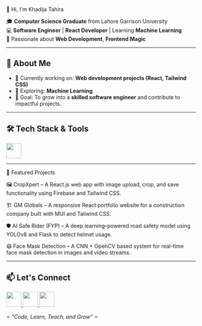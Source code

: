  👋 Hi, I'm Khadija Tahira  

🎓 **Computer Science Graduate** from Lahore Garrison University  
💻 **Software Engineer** | **React Developer** | Learning **Machine Learning**  
🌱 Passionate about **Web Development**, **Frontend Magic**

---

## 🚀 About Me
- 🔭 Currently working on: **Web development projects (React, Tailwind CSS)**  
- 🌱 Exploring: **Machine Learning**  
- 🎯 Goal: To grow into a **skilled software engineer** and contribute to impactful projects.  

---
## 🛠️ Tech Stack & Tools

 
<p>
  <img src="https://skillicons.dev/icons?i=js,python,react,nextjs,tailwind,bootstrap,git,postman,mysql,figma" height="40" />
</p>


---
📌 Featured Projects

🖼️ CropXpert – A React.js web app with image upload, crop, and save functionality using Firebase and Tailwind CSS.

🏗️ GM Globals – A responsive React portfolio website for a construction company built with MUI and Tailwind CSS.

🛡️ AI Safe Rider (FYP) – A deep learning–powered road safety model using YOLOv8 and Flask to detect helmet usage.

😷 Face Mask Detection – A CNN + OpenCV based system for real-time face mask detection in images and video streams.

---

## 📫 Let's Connect  

<a href="https://www.linkedin.com/in/khadija-tahira-3379671b2/">
  <img src="https://skillicons.dev/icons?i=linkedin" width="40" />
</a>
<a href="https://khadijatahira.vercel.app/">
  <img src="https://img.icons8.com/ios-filled/50/FFFFFF/domain.png" width="40"/>
</a>
<a href="mailto:khadija.tahira2001@gmail.com">
  <img src="https://skillicons.dev/icons?i=gmail" width="40" />
</a>

⭐️ _“Code, Learn, Teach, and Grow”_ ⭐️  
